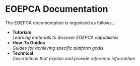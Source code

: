 # EOEPCA Documentation

The EOEPCA documentation is organised as follows...

* **Tutorials**<br>
  _Learning materials to discover EOEPCA capabilities_
* **How-To Guides**<br>
  _Guides for achieving specific platform goals_
* **Technical**<br>
  _Descriptions that explain and provide reference information_
